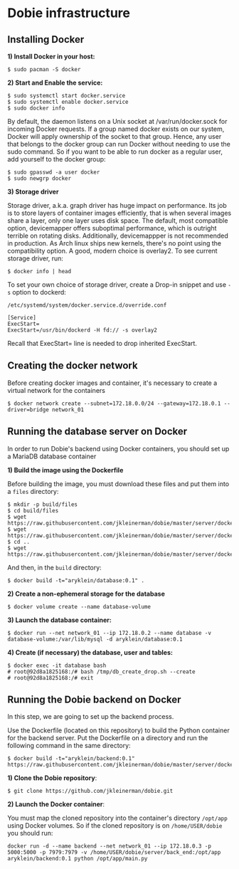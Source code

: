 Dobie infrastructure
====================

Installing Docker
-----------------

**1) Install Docker in your host:**

```
$ sudo pacman -S docker

```

**2) Start and Enable the service:**

```
$ sudo systemctl start docker.service
$ sudo systemctl enable docker.service
$ sudo docker info
```

By default, the daemon listens on a Unix socket at /var/run/docker.sock for incoming Docker requests.
If a group named docker exists on our system, Docker will apply ownership of the socket to that group.
Hence, any user that belongs to the docker group can run Docker without needing to use the sudo command.
So if you want to be able to run docker as a regular user, add yourself to the docker group:


```
$ sudo gpasswd -a user docker
$ sudo newgrp docker
```


**3) Storage driver**

Storage driver, a.k.a. graph driver has huge impact on performance. Its job is to store layers of container
images efficiently, that is when several images share a layer, only one layer uses disk space. The default,
most compatible option, devicemapper offers suboptimal performance, which is outright terrible on rotating disks.
Additionally, devicemappper is not recommended in production. As Arch linux ships new kernels, there's no point
using the compatibility option. A good, modern choice is overlay2. To see current storage driver, run:

```
$ docker info | head
```

To set your own choice of storage driver, create a Drop-in snippet and use `-s` option to dockerd:

```
/etc/systemd/system/docker.service.d/override.conf

[Service]
ExecStart=
ExecStart=/usr/bin/dockerd -H fd:// -s overlay2
```

Recall that ExecStart= line is needed to drop inherited ExecStart.

Creating the docker network
---------------------------

Before creating docker images and container, it's necessary to create a virtual network for the containers

```
$ docker network create --subnet=172.18.0.0/24 --gateway=172.18.0.1 --driver=bridge network_01
```

Running the database server on Docker
-------------------------------------

In order to run Dobie's backend using Docker containers, you should set up a MariaDB database container

**1) Build the image using the Dockerfile**

Before building the image, you must download these files and put them into a `files` directory:

```
$ mkdir -p build/files
$ cd build/files
$ wget https://raw.githubusercontent.com/jkleinerman/dobie/master/server/docker/database/files/db_create_drop.sh
$ wget https://raw.githubusercontent.com/jkleinerman/dobie/master/server/docker/database/files/db_schema.sql
$ cd ..
$ wget https://raw.githubusercontent.com/jkleinerman/dobie/master/server/docker/database/Dockerfile
```

And then, in the `build` directory:

```
$ docker build -t="aryklein/database:0.1" .
```

**2) Create a non-ephemeral storage for the database**

```
$ docker volume create --name database-volume
```

**3) Launch the database container:**

```
$ docker run --net network_01 --ip 172.18.0.2 --name database -v database-volume:/var/lib/mysql -d aryklein/database:0.1
```

**4) Create (if necessary) the database, user and tables:**

```
$ docker exec -it database bash
# root@92d8a1825168:/# bash /tmp/db_create_drop.sh --create
# root@92d8a1825168:/# exit
```

Running the Dobie backend on Docker
-----------------------------------

In this step, we are going to set up the backend process.

Use the Dockerfile (located on this repository) to build the Python container for the backend server.
Put the Dockerfile on a directory and run the following command in the same directory:

```
$ docker build -t="aryklein/backend:0.1" https://raw.githubusercontent.com/jkleinerman/dobie/master/server/docker/backend/Dockerfile
```

**1) Clone the Dobie repository**:

```
$ git clone https://github.com/jkleinerman/dobie.git
```

**2) Launch the Docker container**:

You must map the cloned repository into the container's directory `/opt/app` using Docker volumes. So if the cloned repository is on `/home/USER/dobie` you should run:

```
docker run -d --name backend --net network_01 --ip 172.18.0.3 -p 5000:5000 -p 7979:7979 -v /home/USER/dobie/server/back_end:/opt/app aryklein/backend:0.1 python /opt/app/main.py
```
